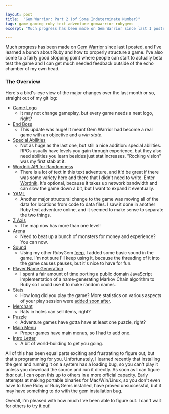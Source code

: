 ```yaml
---

layout: post
title:  "Gem Warrior: Part 2 (of Some Indeterminate Number)"
tags: game gaming ruby text-adventure gemwarrior rubygems
excerpt: "Much progress has been made on Gem Warrior since last I posted, and I've learned a bunch about Ruby and how to properly structure a game."

---
```


Much progress has been made on [Gem Warrior](https://github.com/michaelchadwick/gemwarrior) since last I posted, and I've learned a bunch about Ruby and how to properly structure a game. I've also come to a fairly good stopping point where people can start to actually beta test the game and I can get much needed feedback outside of the echo chamber of my own head.

<!--more-->

### The Overview

Here's a bird's-eye view of the major changes over the last month or so, straight out of my git log:

* [Game Logo](https://github.com/michaelchadwick/gemwarrior/commit/2892a25f7e8cd6b9516b66ab137ddf98c78ecd94)
  * It may not change gameplay, but every game needs a neat logo, right?
* [End Boss](https://github.com/michaelchadwick/gemwarrior/commit/9bdb50ed9de98a31b4ea1389ec1ac927592b4f50)
  * This update was huge! It meant Gem Warrior had become a real game with an objective and a *win state*.
* [Special Abilities](https://github.com/michaelchadwick/gemwarrior/commit/fb356ca37ff9bfda4b2ed84554f9b95d4d3424e1)
  * Not as huge as the last one, but still a nice addition: special abilities. RPGs usually have levels you gain through experience, but they also need abilities you learn besides just stat increases. "Rocking vision" was my first stab at it.
* [Wordnik API for Randomness](https://github.com/michaelchadwick/gemwarrior/commit/16a58e414f177df716f2724e8e9b76834d06e396)
  * There is a lot of text in this text adventure, and it'd be great if there was some variety here and there that I didn't need to write. Enter [Wordnik](https://developer.wordnik.com/). It's optional, because it takes up network bandwidth and can slow the game down a bit, but I want to expand it eventually.
* [YAML](https://github.com/michaelchadwick/gemwarrior/commit/a2c41624fcf4f599235f24a111a94e7c046fe6cb)
  * Another major structural change to the game was moving all of the data for locations from code to data files. I saw it done in another Ruby text adventure online, and it seemed to make sense to separate the two things.
* [Z Axis](https://github.com/michaelchadwick/gemwarrior/commit/8e210c24dd2249bcf88cd9395460d1923c431ff6)
  * The map now has more than one level!
* [Arena](https://github.com/michaelchadwick/gemwarrior/commit/ae526e8112acf34a956a598dbfd18df5c3b995ad)
  * Need to beat up a bunch of monsters for money and experience? You can now.
* [Sound](https://github.com/michaelchadwick/gemwarrior/commit/9c93ad69711fd0e201726e189a7bc4cecb64785a)
  * Using my other RubyGem [feep](https://rubygems.org/gem/feep), I added some basic sound in the game. I'm not sure I'll keep using it, because the threading of it into the game causes pauses, but it's nice to have for fun.
* [Player Name Generation](https://github.com/michaelchadwick/gemwarrior/commit/100116e61e5878bfad1f4d10cbb30eedb2c8eed6)
  * I spent a fair amount of time porting a public domain JavaScript implementation of a name-generating Markov Chain algorithm to Ruby so I could use it to make random names.
* [Stats](https://github.com/michaelchadwick/gemwarrior/commit/4dfaf443e4c3d4b1f309de4428c0ef35769b2e50)
  * How long did you play the game? More statistics on various aspects of your play session were [added soon after](https://github.com/michaelchadwick/gemwarrior/commit/775bdc38e2f968e07c5e299cca52615a596a7723).
* [Merchant](https://github.com/michaelchadwick/gemwarrior/commit/0bd38440a2ad36513200c9a97c0eb736a20e8d92)
  * Rats in holes can sell items, right?
* [Puzzle](https://github.com/michaelchadwick/gemwarrior/commit/9ccbd5fa3af208be010eae522887f8853113fccc)
  * Adventure games have gotta have at least one puzzle, right?
* [Main Menu](https://github.com/michaelchadwick/gemwarrior/commit/40fa766680f41e126383703c579358330b5eee9a)
  * Proper games have main menus, so I had to add one.
* [Intro Letter](https://github.com/michaelchadwick/gemwarrior/commit/09963a17fead956d96118583b6071de616956f49)
  * A bit of world-building to get you going.

All of this has been equal parts exciting and frustrating to figure out, but that's programming for you. Unfortunately, I learned recently that installing the gem and running it on a system has a loading bug, so you can't play it unless you download the source and run it directly. As soon as I can figure *that* out, I can open this up to others in a more official capacity. Early attempts at making portable binaries for Mac/Win/Linux, so you don't even have to have Ruby or RubyGems installed, have proved unsuccessful, but it may have something to do with the gem installation bug.

Overall, I'm pleased with how much I've been able to figure out. I can't wait for others to try it out!
